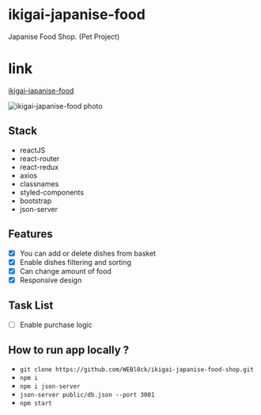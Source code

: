 # ikigai-japanise-food
Japanise Food Shop. (Pet Project)
# link
[ikigai-japanise-food](https://ikigai-japanise-food.herokuapp.com/)

![ikigai-japanise-food photo](https://i.imgur.com/0Fp9Zpg.png)

## Stack
* reactJS
* react-router
* react-redux
* axios
* classnames
* styled-components
* bootstrap
* json-server
## Features
- [x] You can add or delete dishes from basket
- [x] Enable dishes filtering and sorting
- [x] Can change amount of food
- [x] Responsive design
## Task List
- [ ] Enable purchase logic
## How to run app locally ?
- ```git clone https://github.com/WEBl0ck/ikigai-japanise-food-shop.git```
- ```npm i```
- ```npm i json-server```
- ```json-server public/db.json --port 3001```
- ```npm start```
